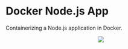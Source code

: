 # Docker Node.js App

Containerizing a Node.js application in Docker.

<p align="center">
<img src="https://miro.medium.com/max/646/1*epfvG4ZmlzhhNCBPvFgC9A.png">
</p>
